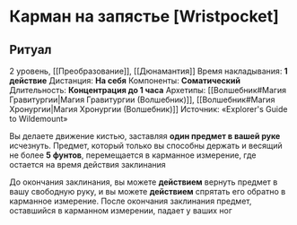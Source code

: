 # Карман на запястье [Wristpocket]
## Ритуал
2 уровень, [[Преобразование]], [[Дюнамантия]]
Время накладывания: **1 действие**
Дистанция: **На себя**
Компоненты: **Соматический**
Длительность: **Концентрация до 1 часа**
Архетипы: [[Волшебник#Магия Гравитургии|Магия Гравитургии (Волшебник)]], [[Волшебник#Магия Хронургии|Магия Хронургии (Волшебник)]]
Источник: «Explorer's Guide to Wildemount»

Вы делаете движение кистью, заставляя **один предмет в вашей руке** исчезнуть. Предмет, который только вы способны держать и весящий не более **5 фунтов**, перемещается в карманное измерение, где остается на время действия заклинания

До окончания заклинания, вы можете **действием** вернуть предмет в вашу свободную руку, и вы можете **действием** спрятать его обратно в карманное измерение. После окончания заклинания предмет, оставшийся в карманном измерении, падает у ваших ног